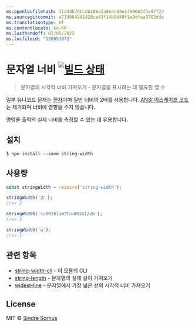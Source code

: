 ```yaml
---
ms.openlocfilehash: 31d4db706cd6186a3a8e4c69ec499663f3a97f23
ms.sourcegitcommit: e739004291428ce83f14b9d49f1e9dfaa3762dde
ms.translationtype: HT
ms.contentlocale: ko-KR
ms.lasthandoff: 02/05/2022
ms.locfileid: "138051973"
---
```

# <a name="string-width-build-statushttpstravis-ciorgsindresorhusstring-width"></a>문자열 너비 [![빌드 상태](https://travis-ci.org/sindresorhus/string-width.svg?branch=master)](https://travis-ci.org/sindresorhus/string-width)

> 문자열의 시각적 너비 가져오기 - 문자열을 표시하는 데 필요한 열 수

일부 유니코드 문자는 [전자](https://en.wikipedia.org/wiki/Halfwidth_and_fullwidth_forms)이며 일반 너비의 2배를 사용합니다. [ANSI 이스케이프 코드](http://en.wikipedia.org/wiki/ANSI_escape_code)는 제거되며 너비에 영향을 주지 않습니다.

명령줄 출력의 실제 너비를 측정할 수 있는 데 유용합니다.


## <a name="install"></a>설치

```
$ npm install --save string-width
```


## <a name="usage"></a>사용량

```js
const stringWidth = require('string-width');

stringWidth('古');
//=> 2

stringWidth('\u001b[1m古\u001b[22m');
//=> 2

stringWidth('a');
//=> 1
```


## <a name="related"></a>관련 항목

- [string-width-cli](https://github.com/sindresorhus/string-width-cli) - 이 모듈의 CLI
- [string-length](https://github.com/sindresorhus/string-length) - 문자열의 실제 길이 가져오기
- [widest-line](https://github.com/sindresorhus/widest-line) - 문자열에서 가장 넓은 선의 시각적 너비 가져오기


## <a name="license"></a>License

MIT © [Sindre Sorhus](https://sindresorhus.com)
